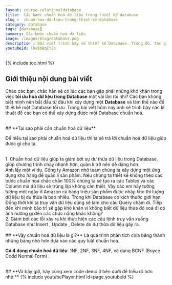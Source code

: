 ```yaml
---
layout: course-relationaldatabase
title:  Các bước chuẩn hoá dữ liệu trong thiết kế database
slug :  chuan-hoa-du-lieu-trong-thiet-ke-database
category: database
tags: [database]
summery: Các bước chuẩn hoá dữ liệu    
image: /images/blog/database.png
description : Bài viết trình bày về thiết kế Database. Trong đó, tác giả hướng dẫn cụ thể các bước thực hiện để thiết kế một Database chuẩn. Trước đó bài viết sẽ giới thiệu để bạn hiểu được tại sao phải cần chuẩn hoá dữ liệu, và chuẩn hoá dữ liệu trong thiết kế Database là gì. Tìm hiểu thêm về 4 dạng chuẩn hoá dữ liệu. Trong bài giảng tác giả chia sẻ kèm theo ví dụ cụ thể minh hoạ cho từng bước làm. Ngoài ra bài viết đưa ra một số lưu ý và thủ thuật để giúp quá trình thiết kế Database được chuẩn hoá dữ liệu hơn.
youtubeId: Thx8bBqIY28
---
```



{% include toc.html %}

## **Giới thiệu nội dung bài viết**

Chào các bạn, chắc hẳn sẽ có lúc các bạn gặp phải những khó khăn trong việc <b>tối ưu hoá dữ liệu trong Database</b> một vài lần rồi nhỉ? Các bạn không biết mình nên
bắt đầu từ đâu khi xây dựng một <b>Database</b> và làm thế nào để thiết kế một Database tối ưu. Trong bài viết hôm nay anh sẽ trình bày các kĩ thuật để các bạn có thể xây dựng được một Database chuẩn hoá.

<br>
## **Tại sao phải cần chuẩn hoá dữ liệu**

Để hiểu tại sao phải chuẩn hoá dữ liệu thì ta sẽ trả lời chuẩn hoá dữ liệu giúp được gì cho ta.

<br>
1. Chuẩn hoá dữ liệu giúp ta giảm bớt sự dư thừa dữ liệu trong Database, giúp chương trình chaỵ nhanh hơn, quản lí trở nên dễ dàng hơn.

<br>
Anh lấy một ví dụ. Công ty Amazon nhờ team chúng ta xây dựng một ứng dụng kho hàng để quản lí sản phẩm. Nếu chúng ta thiết kế không theo các bước chuẩn hoá chắc chắn 100% chúng ta sẽ tạo ra các Tables và các Column mà dữ liệu sẽ trùng lặp không cần thiết.
Vậy các em hãy tưởng tượng một ngày ở Amazon cả hàng triệu sản phẩm được nhập kho thì lượng dữ liệu bị dư thừa là bao nhiêu.
Trong khi Database có kích thước giới hạn. Đồng thời khi ta truy vấn dữ liệu cũng sẽ làm cho câu Query chậm đi. Tiếp đến khi mình bảo trì sẽ gặp khó khăn vì không biết dữ liệu thừa đó xoá đi có ảnh hưởng gì đến các chức năng khác không?

<br>
2. Giảm bớt các lỗi xảy ra khi thực hiện các câu lệnh truy vấn xuống Database như Insert , Update , Delete do dư thừa dữ liệu gây ra.
<br>

<br>
## **Vậy chuẩn hoá dữ liệu là gì?**
Là quá trình phân tích chia bảng thành những bảng nhỏ hơn dựa vào các quy luật chuẩn hoá.

<b>Có 4 dạng chuẩn hoá dữ liệu</b>: 1NF, 2NF, 3NF, 4NF, và dạng BCNF (Boyce Codd Normal Form) .

<br>
## **Và bây giờ, hãy cùng xem code demo ở bên dưới để hiểu rõ hơn nhé.**
{% include youtubePlayer.html id=page.youtubeId %}
